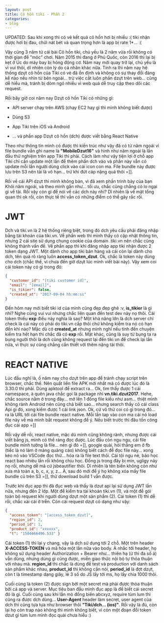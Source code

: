 ```yaml
---
layout: post
title: Cô hồn tiki - Phần 2
categories:
- blog
---
```


UPDATED: Sau khi xong thì có vẻ kết quả cô hồn hơi bị nhiều :( tiki nhận được hơi bị đau, chửi nát bét và quan trọng hơn là app bị rate 1*... :( 

Vậy cũng 3 năm từ cái bài Cô hồn tiki, chủ yếu là 2 năm vừa rồi không có thời gian để "móc" chơi. Năm 2015 thì đang ở Phú Quốc, còn 2016 thì lại bị kẹt ở Úc do máy bay bị hỏng động cơ. Năm nay mới quay trở lại, chủ yếu là vì vui thôi, dĩ nhiên còn lý do cá nhân khác nữa. Tính ra thì năm nay hệ thống dzựt cô hồn của Tiki có vẻ đã ổn định và không có sự thay đổi đáng kể nào nếu nhìn từ bên ngoài... trừ việc cắt luôn phần dzựt trên web... cũng dễ hiểu mà, tránh bị dòm ngó nhiều vì web quá dễ truy cập theo dõi các request.

Rồi bây giờ coi năm nay Dzựt cô hồn Tiki có những gì:

- API server chạy trên AWS (chạy EC2 hay gì thì mình không biết được)

- Dùng S3

- App Tiki trên iOS và Android

- ... và phần app Dzựt cô hồn (dch) được viết bằng React Native

Theo như thông tin mình có được thì kiến trúc như vậy đã có từ năm ngoái vì file bundle vẫn ghi name là **"MobileDzut16"** và hình như năm ngoái là lần đầu thử nghiệm trên app Tiki thì phải. Cách làm như vậy tiện lợi ở chỗ app Tiki chỉ cần update một lần để thêm phần dch vào và phần này vẫn có update mỗi lần người dùng click vào cái icon con ma. File bundle này được lưu trên S3 nên tải là vô hạn... trừ khi đứt cáp nặng quá thôi =]].

Rồi về cái API dzựt thì mình không bàn, vì đã xem phần trình bày của bạn Khôi năm ngoái, và theo mình gần như... tối ưu, chắc cũng chẳng có lo ngại gì về tải. Rồi vậy còn gì để nói về các dch này nhỉ? Dĩ nhiên là về mặt tổng quan thì ok rồi, còn thực tế thì vẫn có những điểm có thể gây rắc rối.

JWT
===

Dch và tiki.vn là 2 hệ thống riêng biệt, trong đó dch yêu cầu phải đăng nhập bằng tài khoản của tiki.vn. Về phần web thì mình thấy có cập nhật thông tin, nhưng 2 cái site sử dụng chung cookie của domain .tiki.vn nên chắc cũng không thành vấn đề. Về phần app thì khi đăng nhập app tiki nhận được 2 token dạng JWT. Một dành cho app tiki bán hàng và cái còn lại dành cho dch, tên quá rõ ràng luôn **access\_token\_dzut**. Ok, chắc là token này dùng cho dch (chắc thế, vì chưa đến giờ dzựt lúc mình viết bài này). Vậy xem coi cái token này có gì trong đó:

```json
{
  "customer_id": "[tiki customer id]",
  "email": "[email]",
  "is_tikier": false,
  "created_at": "2017-09-04 hh:mm:ss"
}
```

Đến hôm nay mới biết tiki id của mình cũng đẹp đẹp ghê :v, **is\_tikier** là gì nhỉ? Nghe cũng vui vui nhưng chắc liên quan đến test dev này nọ thôi. Cái token thiếu **exp** điều này nghĩa là sao? Một khả năng lớn là dch server chỉ check là cái này có phải do tiki.vn cấp thôi chứ không kiểm tra nó có hạn đến khi nào? Mặc dù có **created\_at** nhưng mình nghĩ nếu tính đến chuyện kiểm tra hết hạn thì chắc đã có **exp** rồi. Mặt khác, cũng là suy từ bụng ta ra bụng người thôi là dch cũng không request lại đến tiki.vn để check lại lần nữa, vì thực sự cũng chẳng cần thiết với thêm nặng tải thôi.

REACT NATIVE
============

Lúc đầu nghĩ là, ồ năm nay cho dzựt trên app để tránh chạy script trên browser, chắc thế. Nên quất liền file APK mới nhất mà có được lúc đó là 3.30.0 thì phải. Dùng apktool để extract ra... Ok, tìm thấy được 1 cái namespace, à quên java chắc gọi là package nhỉ **vn.tiki.dzut2017**. Hehe, chắc source nằm ở trong đây... mở lên 1 đống file kiểu như asm... thiệt mình không rành Android nên cũng chả biết sao... nhưng search thấy có cái class Api gì đó, xong kiếm được 1 cái link json. Ok, cứ vô thử coi có gì trong đó... ra là URL tới cái file bundle react native. Mỗi lần tap vào con ma cái nó load file này về mà mình bắt request không để ý. Nếu biết trước thì đâu tốn công đục cái app =]]

Rồi vậy dễ rồi, react native, mặc dù mình cũng không rành, nhưng được cái viết bằng js, mình có thể ráng đọc được. Lúc đầu còn ngu ngu, cái file bundle mình tưởng là file... nén gì đó =]], google quài, hỏi thằng em ở fb (tiếc là nó làm ở mảng quảng cáo) không biết cách để đọc file này... xong kéo nó vào VSCode đọc thử... hóa ra là file text thôi. Cái tội ngu nè, bảo học react bao nhiêu lần rồi không chịu học. Đống js trong đây bị min, ugligy này nọ rồi, nhưng dễ mà cứ jsbeautifier thôi. Dĩ nhiên là tên biến không còn như xưa mà toàn a, b, c, x, y, z... À, sau đó mới để ý họ không xóa mấy file bundle cũ trên S3 =]], thử download build 1 vẫn được. 

Trước khi đục app thì đã đục web và thấy là dzut api lại sử dụng JWT lần nữa, nhưng đến 2 lớp. Một để kiểm tra tài khoản tiki.vn (1), và một để gói toàn bộ request khi người dùng dzựt một sản phẩm (2). Cái token (1) thì dễ rồi, chắc xài cái ở trễn. Còn cái request dzựt có dạng như vậy:

```json
{ 
  "access_token": "[access_token_dzut]",
  "region_id": 2,
  "period_id": 1,
  "product_id": "xxxxxx",
  "t": "1504666496.533" }
```

Cái token (1) thì lại y chang, vậy là dch sử dụng tới 2 chỗ. Một trên header **X-ACCESS-TOKEN** và mã hóa một lần nữa vào body. À nhắc tới header, họ không sử dụng header Authorization + Bearer như... thiên hạ (ừ thì đa số á) vẫn dùng, nhưng dùng gì cũng được, miễn giao thức nội bộ tự thỏa thuận với nhau mà. **region\_id** thì chắc là dùng để test và production với danh sách sản phẩm khác nhau, **product\_id** thì không cần nói, **period\_id** là đợt dzựt, còn t là timestamp dạng giây, lẻ 3 số do JS lấy tới ms, họ lấy chia 1000 thôi.

Cuối cùng là token (2) được sign bởi một secret mà phải được thỏa thuận bởi cả app và server. Mục tiêu ban đầu mình đục app là để biết cái secret đó là gì. Cuối cùng sau khi lần mò đống biến abcxyz, require tùm lum thì cũng ra được dch dùng... **User-Agent** header làm secret, user agent của dch thì cũng tựa tựa như browser thôi **"Tiki/dch... (ios)"**. Rồi vậy là đủ, còn lại họ còn trap nào không thì mình không biết, vì còn một đoạn đổi token dzut gì tùm lum mình đọc quài chưa hiểu :)

